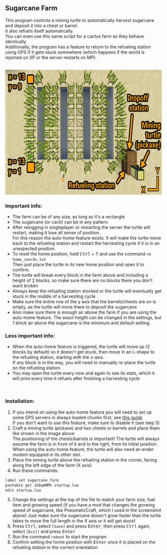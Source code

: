 ## Sugarcane Farm
This program controls a mining turtle to automatically harvest sugarcane and deposit it into a chest or barrel.  
It also refuels itself automatically.  
You can even use this same script for a cactus farm as they behave identically.  
Additionally, the program has a feature to return to the refueling station using GPS if it gets stuck somewhere (which happens if the world is rejoined on SP or the server restarts on MP).  

<br>

<img alt="example setup" src="./example_setup.png" height="400" />

<br>

### Important info:

- The farm can be of any size, as long as it's a rectangle
- The sugarcane (or cacti) can be in any pattern
- After relogging in singleplayer or restarting the server the turtle will restart, making it lose all sense of position.  
  For this reason the auto-home feature exists. It will make the turtle move back to the refueling station and restart the harvesting cycle if it is in an unexpected position.
- To reset the home position, hold <kbd>Ctrl</kbd> + <kbd>T</kbd> and use the command `rm home_coords.txt`  
  Then just place the turtle in its new home position and open it to confirm.
- The turtle will break every block in the farm above and including a height of 2 blocks, so make sure there are no blocks there you don't want broken
- Always keep the refueling station stocked or the turtle will eventually get stuck in the middle of a harvesting cycle
- Make sure the entire row of the y axis that the barrels/chests are on is empty, as the turtle will move there to deposit the sugarcane
- Also make sure there is enough air above the farm if you are using the auto-home feature.
  The exact height can be changed in the settings, but 1 block air above the sugarcane is the minimum and default setting.

### Less important info:
- When the auto-home feature is triggered, the turtle will move up (2 blocks by default) so it doesn't get stuck, then move in an L-shape to the refueling station, starting with the x-axis.  
  If any block is in the way, you will need to manually re-place the turtle on the refueling station.
- You may open the turtle every now and again to see its stats, which it will print every time it refuels after finishing a harvesting cycle

<br>

### Installation:
1. If you intend on using the auto-home feature you will need to set up some GPS servers in always loaded chunks first, see [this guide](https://tweaked.cc/guide/gps_setup.html)  
  If you don't want to use this feature, make sure to disable it (see step 5)
2. Craft a mining turtle (pickaxe) and two chests or barrels and place them like shown in the image above  
  The positioning of the chests/barrels is important! The turtle will always assume the farm is in front of it and to the right, from its initial position.  
  When using the auto-home feature, the turtle will also need an ender modem equipped in its other slot.
3. Place the mining turtle above the refueling station in the corner, facing along the left edge of the farm (X axis)
4. Run these commands:
```
label set sugarcane_farm
pastebin get 1G6qAMMt startup.lua
edit startup.lua
```
5. Change the settings at the top of the file to match your farm size, fuel item and growing speed (if you have a mod that changes the growing speed of sugarcane, like PneumaticCraft, which I used in the screenshot above)
  Just make sure the sugarcane doesn't grow faster than the turtle takes to move the full length in the X axis or it will get stuck!
6. Press <kbd>Ctrl</kbd>, select `[Save]` and press <kbd>Enter</kbd>, then press <kbd>Ctrl</kbd> again, select `[Exit]` and press <kbd>Enter</kbd>  
7. Run the command `reboot` to start the program
8. Confirm setting the home position with <kbd>Enter</kbd> once it is placed on the refueling station in the correct orientation
